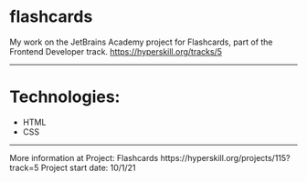 # flashcards
My work on the JetBrains Academy project for Flashcards, part of the Frontend Developer track.
https://hyperskill.org/tracks/5

<hr>
<h1>Technologies:</h1>
<ul>
  <li> HTML</li>
  <li> CSS</li>
</ul>

<hr>
More information at Project: Flashcards https://hyperskill.org/projects/115?track=5
Project start date: 10/1/21
